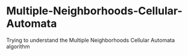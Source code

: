 # Multiple-Neighborhoods-Cellular-Automata
Trying to understand the Multiple Neighborhoods Cellular Automata algorithm
